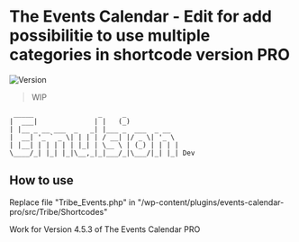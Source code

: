 # The Events Calendar - Edit for add possibilitie to use multiple categories in shortcode version PRO

![Version](https://img.shields.io/badge/version-v0.1-orange.svg)

> WIP

```
 _____                _     _             
|  ___|              | |   (_)            
| |__ _ __ ___  _   _| |___ _  ___  _ __  
|  __| '_ ` _ \| | | | / __| |/ _ \| '_ \ 
| |__| | | | | | |_| | \__ \ | (_) | | | |
\____/_| |_| |_|\__,_|_|___/_|\___/|_| |_| Dev
```

## How to use

Replace file "Tribe_Events.php" in "/wp-content/plugins/events-calendar-pro/src/Tribe/Shortcodes"

Work for Version 4.5.3 of The Events Calendar PRO
